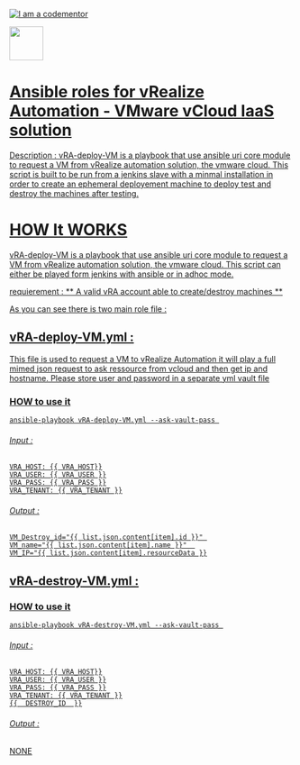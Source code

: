 <a href="http://bitly.com/2grT54q"><img src="https://cdn.codementor.io/badges/i_am_a_codementor_dark.svg" alt="I am a codementor" style="max-width:100%"/></a>

<a href="http://bitly.com/2grT54q"><img src="http://blogs.vmware.com/management/files/2015/02/vRA-Product-Icon-Mac_0.png" height="60">


# Ansible roles for vRealize Automation - VMware vCloud IaaS solution


Description : vRA-deploy-VM is a playbook that use ansible uri core module to request a VM from vRealize automation solution, the vmware cloud.
This script is built to be run from a jenkins slave with a minmal installation in order to create an ephemeral deployement machine to deploy test and destroy the machines after testing. 

HOW It WORKS
================
vRA-deploy-VM is a playbook that use ansible uri core module to request a VM from vRealize automation solution, the vmware cloud.
This script can either be played form jenkins with ansible or in adhoc mode.

requierement : ** A valid vRA account able to create/destroy machines **

As you can see there is two main role file : 

## vRA-deploy-VM.yml :
This file is used to request a VM to vRealize Automation it will play a full mimed json request to ask ressource from vcloud and then get ip and hostname.
Please store user and password in a separate yml vault file

### HOW to use it 
```
ansible-playbook vRA-deploy-VM.yml --ask-vault-pass 
```

###### Input : 
   ```
   VRA_HOST: {{ VRA_HOST}}
   VRA_USER: {{ VRA_USER }}
   VRA_PASS: {{ VRA_PASS }}
   VRA_TENANT: {{ VRA_TENANT }}
   ```

###### Output :
  ```
  VM_Destroy_id="{{ list.json.content[item].id }}" 
  VM_name="{{ list.json.content[item].name }}"  
  VM_IP="{{ list.json.content[item].resourceData }}
 ```

## vRA-destroy-VM.yml : 

### HOW to use it 
```
ansible-playbook vRA-destroy-VM.yml --ask-vault-pass 
```

###### Input : 
   ```
   VRA_HOST: {{ VRA_HOST}}
   VRA_USER: {{ VRA_USER }}
   VRA_PASS: {{ VRA_PASS }}
   VRA_TENANT: {{ VRA_TENANT }}
   {{  DESTROY_ID  }}
   ```
###### Output :
  NONE





